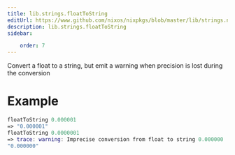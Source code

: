 ```yaml
---
title: lib.strings.floatToString
editUrl: https://www.github.com/nixos/nixpkgs/blob/master/lib/strings.nix#L1252C19
description: lib.strings.floatToString
sidebar:

    order: 7
---
```


Convert a float to a string, but emit a warning when precision is lost
during the conversion

# Example

```nix
floatToString 0.000001
=> "0.000001"
floatToString 0.0000001
=> trace: warning: Imprecise conversion from float to string 0.000000
"0.000000"
```



